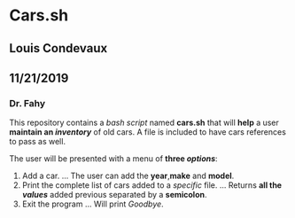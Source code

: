 # Cars.sh
## Louis Condevaux
## 11/21/2019
### Dr. Fahy


This repository contains a *bash* *script* named **cars.sh** that will **help** a user **maintain an _inventory_** of old cars. A file is included to have cars references to pass as well. 
 
The user will be presented with a menu of **three _options_**:

1. Add a car.
... The user can add the **year**,**make** and **model**.
2. Print the complete list of cars added to a *specific* file.
... Returns **all the _values_** added previous separated by a **semicolon**.
3. Exit the program
... Will print *Goodbye*.
